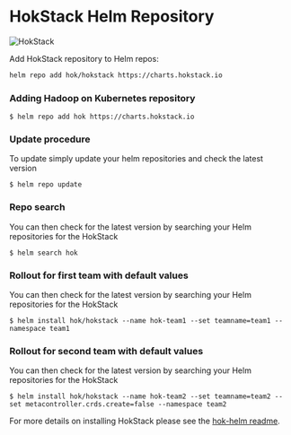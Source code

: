# HokStack Helm Repository

![HokStack](https://raw.githubusercontent.com/hokstack/hok-helm/master/images/cover.png)

Add HokStack repository to Helm repos:

```bash
helm repo add hok/hokstack https://charts.hokstack.io
```

### Adding Hadoop on Kubernetes repository
```
$ helm repo add hok https://charts.hokstack.io
```

### Update procedure

To update simply update your helm repositories and check the latest version

```
$ helm repo update
```
### Repo search

You can then check for the latest version by searching your Helm repositories for the HokStack

```
$ helm search hok 
```

### Rollout for first team with default values

You can then check for the latest version by searching your Helm repositories for the HokStack

```
$ helm install hok/hokstack --name hok-team1 --set teamname=team1 --namespace team1
```

### Rollout for second team with default values

You can then check for the latest version by searching your Helm repositories for the HokStack

```
$ helm install hok/hokstack --name hok-team2 --set teamname=team2 --set metacontroller.crds.create=false --namespace team2
```


For more details on installing HokStack please see the [hok-helm readme](https://github.com/hokstack/hok-helm/blob/master/README.md).

